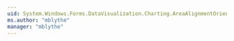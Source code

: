 ```yaml
---
uid: System.Windows.Forms.DataVisualization.Charting.AreaAlignmentOrientations
ms.author: "mblythe"
manager: "mblythe"
---
```

